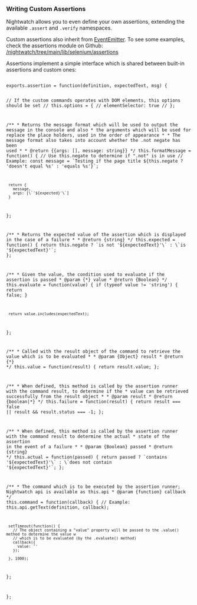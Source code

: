 ### Writing Custom Assertions

Nightwatch allows you to even define your own assertions, extending the available `.assert` and `.verify` namespaces.

<p class="alert alert-info">Custom assertions also inherit from <a href="https://nodejs.org/api/events.html" target="_blank">EventEmitter</a>. To see some examples, check the assertions module on Github:<br><a href="https://github.com/nightwatchjs/nightwatch/tree/main/lib/api/assertions" target="_blank">/nightwatch/tree/main/lib/selenium/assertions</a></p>

Assertions implement a simple interface which is shared between built-in assertions and custom ones:

<div class="sample-test"><pre data-language="javascript"><code class="language-javascript">
exports.assertion = function(definition, expectedText, msg) {
  
  // If the custom commands operates with DOM elements, this options should be set
  // this.options = {
  //   elementSelector: true
  // };
  
  /\*\*
   \* Returns the message format which will be used to output the message in the console and also
   \*  the arguments which will be used for replace the place holders, used in the order of appearance
   \* 
   \* The message format also takes into account whether the .not negate has been used
   \*
   \* @return {{args: [], message: string}}
   \*/
   this.formatMessage = function() {
     // Use this.negate to determine if ".not" is in use
     // Example: 
     const message = \`Testing if the page title ${this.negate ? 'doesn\'t equal %s' : 'equals %s'}\`;
 
     return {
       message,
       args: [\`'${expected}'\`]
     }
   };
 
  /\*\*
    \* Returns the expected value of the assertion which is displayed in the case of a failure
    \*
    \* @return {string}
    \*/
   this.expected = function() {
     return this.negate ? \`is not '${expectedText}'\` : \`is '${expectedText}'\`;
   };
 
   /\*\*
    \* Given the value, the condition used to evaluate if the assertion is passed
    \* @param {\*} value
    \* @return {Boolean}
    \*/
   this.evaluate = function(value) {
     if (typeof value != 'string') {
       return false;
     }
 
     return value.includes(expectedText);
   };
 
  /\*\*
    \* Called with the result object of the command to retrieve the value which is to be evaluated
    \*
    \* @param {Object} result
    \* @return {\*}
    \*/
   this.value = function(result) {
     return result.value;
   };
   
  /\*\*
    \* When defined, this method is called by the assertion runner with the command result, to determine if the
    \*  value can be retrieved successfully from the result object
    \*
    \* @param result
    \* @return {boolean|\*}
    \*/
   this.failure = function(result) {
     return result === false || result && result.status === -1;
   };
   
   /\*\*
    \* When defined, this method is called by the assertion runner with the command result to determine the actual
    \*  state of the assertion in the event of a failure
    \*
    \* @param {Boolean} passed
    \* @return {string}
    \*/
   this.actual = function(passed) {
     return passed ? \`contains '${expectedText}'\` : \`does not contain '${expectedText}'\`;
   };
 
  /\*\*
    \* The command which is to be executed by the assertion runner; Nightwatch api is available as this.api
    \* @param {function} callback
    \*/
  this.command = function(callback) {
     // Example: this.api.getText(definition, callback);
     
     setTimeout(function() {
       // The object containing a "value" property will be passed to the .value() method to determine the value w
       // which is to be evaluated (by the .evaluate() method)
       callback({
         value: ''
       });
       
     }, 1000);   
     
  };

};</code></pre></div>

